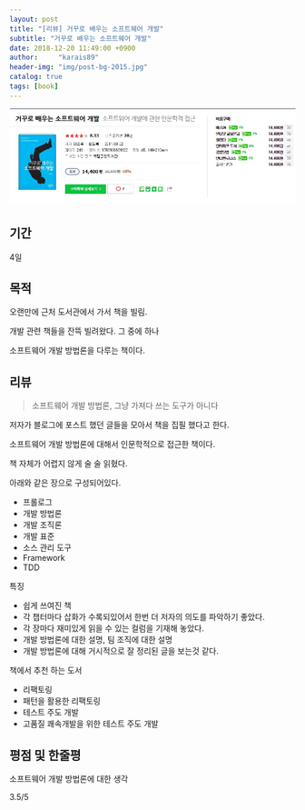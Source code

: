```yaml
---
layout: post
title: "[리뷰] 거꾸로 배우는 소프트웨어 개발"
subtitle: "거꾸로 배우는 소프트웨어 개발"
date: 2018-12-20 11:49:00 +0900
author:     "karais89"
header-img: "img/post-bg-2015.jpg"
catalog: true
tags: [book]
---
```


![book image](/img/in-post/book/21.jpg)

## 기간

4일

## 목적

오랜만에 근처 도서관에서 가서 책을 빌림.

개발 관련 책들을 잔뜩 빌려왔다. 그 중에 하나

소프트웨어 개발 방법론을 다루는 책이다.

## 리뷰

> 소프트웨어 개발 방법론, 그냥 가져다 쓰는 도구가 아니다

저자가 블로그에 포스트 했던 글들을 모아서 책을 집필 했다고 한다.

소프트웨어 개발 방법론에 대해서 인문학적으로 접근한 책이다.

책 자체가 어렵지 않게 술 술 읽혔다.

아래와 같은 장으로 구성되어있다.

- 프롤로그
- 개발 방법론
- 개발 조직론
- 개발 표준
- 소스 관리 도구
- Framework
- TDD

특징
- 쉽게 쓰여진 책
- 각 챕터마다 삽화가 수록되있어서 한번 더 저자의 의도를 파악하기 좋았다.
- 각 장마다 재미있게 읽을 수 있는 컬럼을 기재해 놓았다.
- 개발 방법론에 대한 설명, 팀 조직에 대한 설명
- 개발 방법론에 대해 거시적으로 잘 정리된 글을 보는것 같다.

책에서 추천 하는 도서
- 리팩토링
- 패턴을 활용한 리팩토링
- 테스트 주도 개발
- 고품질 쾌속개발을 위한 테스트 주도 개발

## 평점 및 한줄평

소프트웨어 개발 방법론에 대한 생각

3.5/5